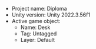<!-- UNITY CODE ASSIST INSTRUCTIONS START -->
- Project name: Diploma
- Unity version: Unity 2022.3.56f1
- Active game object:
  - Name: Desk
  - Tag: Untagged
  - Layer: Default
<!-- UNITY CODE ASSIST INSTRUCTIONS END -->